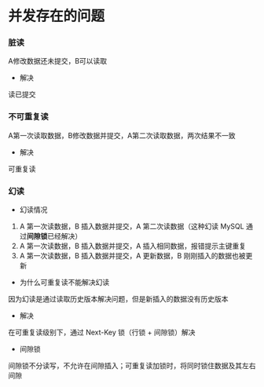 # 并发存在的问题


### 脏读

A修改数据还未提交，B可以读取

* 解决

读已提交


### 不可重复读

A第一次读取数据，B修改数据并提交，A第二次读取数据，两次结果不一致

* 解决

可重复读


### 幻读

* 幻读情况

1. A 第一次读数据，B 插入数据并提交，A 第二次读数据（这种幻读 MySQL 通过**间隙锁**已经解决）
2. A 第一次读数据，B 插入数据并提交，A 插入相同数据，报错提示主键重复
3. A 第一次读数据，B 插入数据并提交，A 更新数据，B 刚刚插入的数据也被更新


* 为什么可重复读不能解决幻读

因为幻读是通过读取历史版本解决问题，但是新插入的数据没有历史版本


* 解决

在可重复读级别下，通过 Next-Key 锁（行锁 + 间隙锁）解决


* 间隙锁

间隙锁不分读写，不允许在间隙插入；可重复读加锁时，将同时锁住数据及其左右间隙

